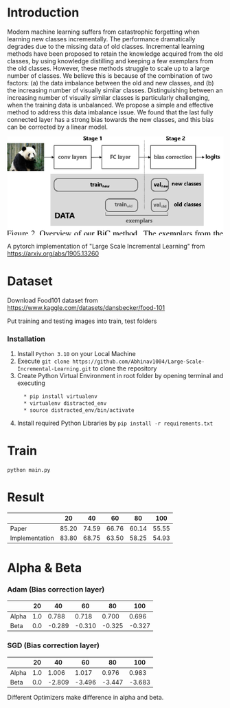 # Introduction

Modern machine learning suffers from catastrophic forgetting when learning new classes incrementally. The performance dramatically degrades due to the missing data of old classes. Incremental learning methods have been proposed to retain the knowledge acquired from the old classes, by using knowledge distilling and keeping a few exemplars
from the old classes. However, these methods struggle to scale up to a large number of classes. 
We believe this is because of the combination of two factors: 
	(a) the data imbalance between the old and new classes, and 
	(b) the increasing number of visually similar classes. 
Distinguishing between an increasing number of visually similar classes is particularly challenging, when the training data is unbalanced. We propose a simple and effective method to address this data imbalance issue. We found that the last fully connected layer has a strong bias towards the new classes, and this bias can be corrected by a linear model.

![](/images/incremental_learning.png)


A pytorch implementation of "Large Scale Incremental Learning" from https://arxiv.org/abs/1905.13260

# Dataset
Download Food101 dataset from https://www.kaggle.com/datasets/dansbecker/food-101

Put training and testing images into train, test folders

### Installation 

1. Install `Python 3.10` on your Local Machine 
2. Execute `git clone https://github.com/Abhinav1004/Large-Scale-Incremental-Learning.git` to clone the repository
3. Create Python Virtual Environment in root folder by opening terminal and executing
    ```
      * pip install virtualenv
      * virtualenv distracted_env
      * source distracted_env/bin/activate
     ```
4. Install required Python Libraries by `pip install -r requirements.txt`



# Train
```
python main.py

```

# Result

|    |  20  |  40  |  60  |  80  |  100  |
| ---- | ---- | ---- | ---- | ---- | ---- |
|  Paper  | 85.20 | 74.59 | 66.76 | 60.14 | 55.55 |
|  Implementation  | 83.80| 68.75| 63.50| 58.25| 54.93 |



# Alpha & Beta

### Adam (Bias correction layer)
|     |  20  |  40  |  60  |  80  |  100  |
| --- | ---- | ---- | ---- | ---- | ---- |
| Alpha | 1.0 | 0.788 | 0.718 | 0.700 | 0.696 |
| Beta | 0.0 | -0.289 | -0.310 | -0.325 | -0.327 |

### SGD (Bias correction layer)
|     |  20  |  40  |  60  |  80  |  100  |
| --- | ---- | ---- | ---- | ---- | ---- |
| Alpha | 1.0 | 1.006 | 1.017 | 0.976 | 0.983 |
| Beta | 0.0 | -2.809 | -3.496 | -3.447 | -3.683 |

Different Optimizers make difference in alpha and beta.

